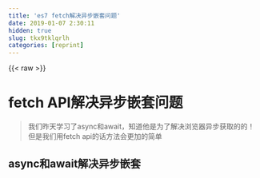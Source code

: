 ```yaml
---
title: 'es7 fetch解决异步嵌套问题' 
date: 2019-01-07 2:30:11
hidden: true
slug: tkx9tklqrlh
categories: [reprint]
---
```


{{< raw >}}

                    
<h1 id="articleHeader0">fetch API解决异步嵌套问题</h1>
<blockquote><p>我们昨天学习了async和await，知道他是为了解决浏览器异步获取的的！但是我们用fetch api的话方法会更加的简单</p></blockquote>
<h2 id="articleHeader1">async和await解决异步嵌套</h2>
<div class="widget-codetool" style="display:none;">
      <div class="widget-codetool--inner">
      <span class="selectCode code-tool" data-toggle="tooltip" data-placement="top" title="" data-original-title="全选"></span>
      <span type="button" class="copyCode code-tool" data-toggle="tooltip" data-placement="top" data-clipboard-text="function ajax(url){

          return new Promise(function(reslove,reject){
              let xmlHttp=new XMLHttpRequest();
              xmlHttp.open(&quot;get&quot;,url,true);
              xmlHttp.onreadystatechange=function(){
                  if(xmlHttp.readyState==4&amp;&amp;xmlHttp.status==200){
                      let data=JSON.parse(xmlHttp.responseText);
                      reslove(data);
                  }
              }
              xmlHttp.send(null);
          })
      }
      let uldom=document.getElementById(&quot;students&quot;);
      let url=&quot;http://192.168.0.57:8000/students.json&quot;;
      async function main(){
        let data=await ajax(url);
      
        let students=data;
        let html=&quot;&quot;;
        for(let i=0,l=students.length;i<l;i++){
            let name=students[i].name;
            let age=students[i].age;
            html+=`
            <li>姓名${name},年龄${age}</li>
            `
        }
        uldom.innerHTML=html;
      }
      main();" title="" data-original-title="复制"></span>
      <span type="button" class="saveToNote code-tool" data-toggle="tooltip" data-placement="top" title="" data-original-title="放进笔记"></span>
      </div>
      </div><pre class="hljs qml"><code><span class="hljs-function"><span class="hljs-keyword">function</span> <span class="hljs-title">ajax</span>(<span class="hljs-params">url</span>)</span>{

          <span class="hljs-keyword">return</span> <span class="hljs-keyword">new</span> Promise(<span class="hljs-function"><span class="hljs-keyword">function</span>(<span class="hljs-params">reslove,reject</span>)</span>{
              <span class="hljs-keyword">let</span> xmlHttp=<span class="hljs-keyword">new</span> XMLHttpRequest();
              xmlHttp.open(<span class="hljs-string">"get"</span>,<span class="hljs-built_in">url</span>,<span class="hljs-literal">true</span>);
              xmlHttp.onreadystatechange=<span class="hljs-function"><span class="hljs-keyword">function</span>(<span class="hljs-params"></span>)</span>{
                  <span class="hljs-keyword">if</span>(xmlHttp.readyState==<span class="hljs-number">4</span>&amp;&amp;xmlHttp.status==<span class="hljs-number">200</span>){
                      <span class="hljs-keyword">let</span> data=<span class="hljs-built_in">JSON</span>.parse(xmlHttp.responseText);
                      reslove(data);
                  }
              }
              xmlHttp.send(<span class="hljs-literal">null</span>);
          })
      }
      <span class="hljs-keyword">let</span> uldom=<span class="hljs-built_in">document</span>.getElementById(<span class="hljs-string">"students"</span>);
      <span class="hljs-keyword">let</span> <span class="hljs-built_in">url</span>=<span class="hljs-string">"http://192.168.0.57:8000/students.json"</span>;
      <span class="hljs-keyword">async</span> <span class="hljs-function"><span class="hljs-keyword">function</span> <span class="hljs-title">main</span>(<span class="hljs-params"></span>)</span>{
        <span class="hljs-keyword">let</span> data=<span class="hljs-keyword">await</span> ajax(<span class="hljs-built_in">url</span>);
      
        <span class="hljs-keyword">let</span> students=data;
        <span class="hljs-keyword">let</span> html=<span class="hljs-string">""</span>;
        <span class="hljs-keyword">for</span>(<span class="hljs-keyword">let</span> i=<span class="hljs-number">0</span>,l=students.length;i&lt;l;i++){
            <span class="hljs-keyword">let</span> name=students[i].name;
            <span class="hljs-keyword">let</span> age=students[i].age;
            html+=<span class="hljs-string">`
            &lt;li&gt;姓名<span class="hljs-subst">${name}</span>,年龄<span class="hljs-subst">${age}</span>&lt;/li&gt;
            `</span>
        }
        uldom.innerHTML=html;
      }
      main();</code></pre>
<p>我们需要创建Promise函数来进行操作，如果我们用fetch解决的话，会更加的方便！</p>
<div class="widget-codetool" style="display:none;">
      <div class="widget-codetool--inner">
      <span class="selectCode code-tool" data-toggle="tooltip" data-placement="top" title="" data-original-title="全选"></span>
      <span type="button" class="copyCode code-tool" data-toggle="tooltip" data-placement="top" data-clipboard-text="let uldom=document.getElementById(&quot;students&quot;);
      let url=&quot;http://192.168.0.57:8000/students.json&quot;;
        function main(){
            fetch(url).then(respone=>{
            return respone.json();
        }).then(data=>{
            let students=data;
            let html=&quot;&quot;;
            for(let i=0,l=students.length;i<l;i++){
                let name=students[i].name;
                let age=students[i].age;
                html+=`
                <li>姓名${name},年龄${age}</li>
                `
            }
            uldom.innerHTML=html;
        });
            
        }
        main();" title="" data-original-title="复制"></span>
      <span type="button" class="saveToNote code-tool" data-toggle="tooltip" data-placement="top" title="" data-original-title="放进笔记"></span>
      </div>
      </div><pre class="hljs javascript"><code><span class="hljs-keyword">let</span> uldom=<span class="hljs-built_in">document</span>.getElementById(<span class="hljs-string">"students"</span>);
      <span class="hljs-keyword">let</span> url=<span class="hljs-string">"http://192.168.0.57:8000/students.json"</span>;
        <span class="hljs-function"><span class="hljs-keyword">function</span> <span class="hljs-title">main</span>(<span class="hljs-params"></span>)</span>{
            fetch(url).then(<span class="hljs-function"><span class="hljs-params">respone</span>=&gt;</span>{
            <span class="hljs-keyword">return</span> respone.json();
        }).then(<span class="hljs-function"><span class="hljs-params">data</span>=&gt;</span>{
            <span class="hljs-keyword">let</span> students=data;
            <span class="hljs-keyword">let</span> html=<span class="hljs-string">""</span>;
            <span class="hljs-keyword">for</span>(<span class="hljs-keyword">let</span> i=<span class="hljs-number">0</span>,l=students.length;i&lt;l;i++){
                <span class="hljs-keyword">let</span> name=students[i].name;
                <span class="hljs-keyword">let</span> age=students[i].age;
                html+=<span class="hljs-string">`
                &lt;li&gt;姓名<span class="hljs-subst">${name}</span>,年龄<span class="hljs-subst">${age}</span>&lt;/li&gt;
                `</span>
            }
            uldom.innerHTML=html;
        });
            
        }
        main();</code></pre>
<p>不用创建Promise，直接调用then()是不是比上边更加的简单！</p>
<h2 id="articleHeader2">async、await结合fetch处理异步</h2>
<div class="widget-codetool" style="display:none;">
      <div class="widget-codetool--inner">
      <span class="selectCode code-tool" data-toggle="tooltip" data-placement="top" title="" data-original-title="全选"></span>
      <span type="button" class="copyCode code-tool" data-toggle="tooltip" data-placement="top" data-clipboard-text="let uldom=document.getElementById(&quot;students&quot;);
    let url=&quot;http://192.168.0.57:8000/students.json&quot;;  
    async function main(){
        let respone = await fetch(url);
        let student = await respone.json();
        let html=&quot;&quot;;
        for (let i=0,l=students.length;i<l;i++){
            let name=students[i].name;
            let age=students[i].age;
            html+=`
            <li>姓名${name},年龄${age}</li>
            `
        }
        uldom.innerHTML=html;
        }
    main()" title="" data-original-title="复制"></span>
      <span type="button" class="saveToNote code-tool" data-toggle="tooltip" data-placement="top" title="" data-original-title="放进笔记"></span>
      </div>
      </div><pre class="hljs qml"><code><span class="hljs-keyword">let</span> uldom=<span class="hljs-built_in">document</span>.getElementById(<span class="hljs-string">"students"</span>);
    <span class="hljs-keyword">let</span> <span class="hljs-built_in">url</span>=<span class="hljs-string">"http://192.168.0.57:8000/students.json"</span>;  
    <span class="hljs-keyword">async</span> <span class="hljs-function"><span class="hljs-keyword">function</span> <span class="hljs-title">main</span>(<span class="hljs-params"></span>)</span>{
        <span class="hljs-keyword">let</span> respone = <span class="hljs-keyword">await</span> fetch(<span class="hljs-built_in">url</span>);
        <span class="hljs-keyword">let</span> student = <span class="hljs-keyword">await</span> respone.json();
        <span class="hljs-keyword">let</span> html=<span class="hljs-string">""</span>;
        <span class="hljs-keyword">for</span> (<span class="hljs-keyword">let</span> i=<span class="hljs-number">0</span>,l=students.length;i&lt;l;i++){
            <span class="hljs-keyword">let</span> name=students[i].name;
            <span class="hljs-keyword">let</span> age=students[i].age;
            html+=<span class="hljs-string">`
            &lt;li&gt;姓名<span class="hljs-subst">${name}</span>,年龄<span class="hljs-subst">${age}</span>&lt;/li&gt;
            `</span>
        }
        uldom.innerHTML=html;
        }
    main()</code></pre>
<p>感觉是不是很简单！比上一种方法更加的简单。</p>

                
{{< /raw >}}

# 版权声明
本文资源来源互联网，仅供学习研究使用，版权归该资源的合法拥有者所有，

本文仅用于学习、研究和交流目的。转载请注明出处、完整链接以及原作者。

原作者若认为本站侵犯了您的版权，请联系我们，我们会立即删除！

## 原文标题
es7 fetch解决异步嵌套问题

## 原文链接
[https://segmentfault.com/a/1190000010282855](https://segmentfault.com/a/1190000010282855)

